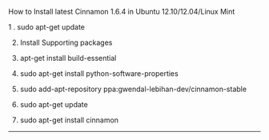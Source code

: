 How to Install latest Cinnamon 1.6.4 in Ubuntu 12.10/12.04/Linux Mint


1 .	sudo apt-get update

2.	Install Supporting packages 

3.	apt-get install build-essential

4.	sudo apt-get install python-software-properties

5.	sudo add-apt-repository ppa:gwendal-lebihan-dev/cinnamon-stable

6.	sudo apt-get update	

7.	sudo apt-get install cinnamon

-----------------------------------------------------------------------------------------------------

   